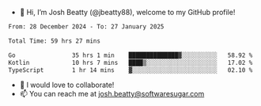 - 👋 Hi, I’m Josh Beatty (@jbeatty88), welcome to my GitHub profile!

<!--START_SECTION:waka-->

```txt
From: 28 December 2024 - To: 27 January 2025

Total Time: 59 hrs 27 mins

Go                35 hrs 1 min    ██████████████▓░░░░░░░░░░   58.92 %
Kotlin            10 hrs 7 mins   ████▒░░░░░░░░░░░░░░░░░░░░   17.02 %
TypeScript        1 hr 14 mins    ▓░░░░░░░░░░░░░░░░░░░░░░░░   02.10 %
```

<!--END_SECTION:waka-->

- 💞️ I would love to collaborate!
- 📫 You can reach me at josh.beatty@softwaresugar.com

<!---
jbeatty88/jbeatty88 is a ✨ special ✨ repository because its `README.md` (this file) appears on your GitHub profile.
You can click the Preview link to take a look at your changes.
--->
